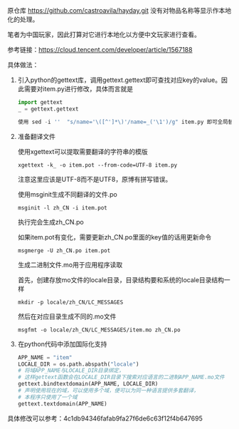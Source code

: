 原仓库 https://github.com/castroavila/hayday.git 没有对物品名称等显示作本地化的处理。

笔者为中国玩家，因此打算对它进行本地化以方便中文玩家进行查看。

参考链接：https://cloud.tencent.com/developer/article/1567188

具体做法：

1. 引入python的gettext库，调用gettext.gettext即可查找对应key的value。因此需要对item.py进行修改，具体而言就是

   ```python
   import gettext
   _ = gettext.gettext
   
   使用 sed -i ''  "s/name='\([^']*\)'/name=_('\1')/g" item.py 即可全局替换格式。
   ```

   

2. 准备翻译文件

   使用xgettext可以提取需要翻译的字符串的模版

   ```shell
   xgettext -k_ -o item.pot --from-code=UTF-8 item.py
   ```

   注意这里应该是UTF-8而不是UTF8，原博有拼写错误。

   使用msginit生成不同翻译的文件.po

   ```shell
   msginit -l zh_CN -i item.pot
   ```

   执行完会生成zh_CN.po

   如果item.pot有变化，需要更新zh_CN.po里面的key值的话用更新命令

   ```shell
   msgmerge -U zh_CN.po item.pot
   ```

   生成二进制文件.mo用于应用程序读取

   首先，创建存放mo文件的locale目录，目录结构要和系统的locale目录结构一样

   ```shell
   mkdir -p locale/zh_CN/LC_MESSAGES
   ```

   然后在对应目录生成不同的.mo文件

   ```shell
   msgfmt -o locale/zh_CN/LC_MESSAGES/item.mo zh_CN.po
   ```



3. 在python代码中添加国际化支持

   ```python
   APP_NAME = "item"
   LOCALE_DIR = os.path.abspath("locale")
   # 将域APP_NAME与LOCALE_DIR目录绑定，
   # 这样gettext函数会在LOCALE_DIR目录下搜索对应语言的二进制APP_NAME.mo文件
   gettext.bindtextdomain(APP_NAME, LOCALE_DIR)
   # 声明使用现在的域，可以使用多个域，便可以为同一种语言提供多套翻译，
   # 本程序只使用了一个域
   gettext.textdomain(APP_NAME)
   ```

   

具体修改可以参考：4c1db94346fafab9fa27f6de6c63f12f4b647695
